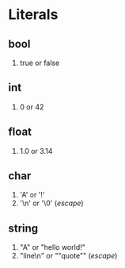 # Literals

## bool
1. true or false

## int
1. 0 or 42

## float
1. 1.0 or 3.14

## char
1. 'A' or '!'
2. '\n' or '\0' (_escape_)

## string
1. "A" or "hello world!"
2. "line\n" or "\"quote\"" (_escape_)